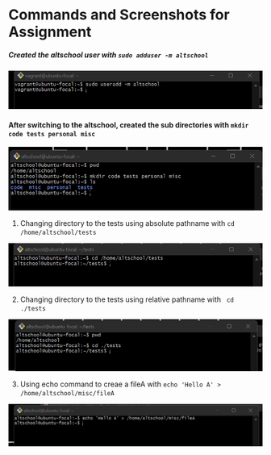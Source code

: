 # Commands and Screenshots for Assignment

##### Created the altschool user with ```sudo adduser -m altschool```
   
![useradd screenshot](images/1.altschooluser.png)

#### After switching to the altschool, created the sub directories with ```mkdir code tests personal misc```

![subdirectories screenshot](images/1b.subdirectories.png)

1. Changing directory to the tests using absolute pathname with ```cd /home/altschool/tests```

![absolutepath screenshot](images/2a.abslutetests.png)

2. Changing directory to the tests using relative pathname with ``` cd ./tests```

![relativepath screenshot](images/2b.relativetests.png)

3. Using echo command to creae a fileA with ```echo 'Hello A' > /home/altschool/misc/fileA```

![echo Hello A](images/3.echoHelloA.png)


